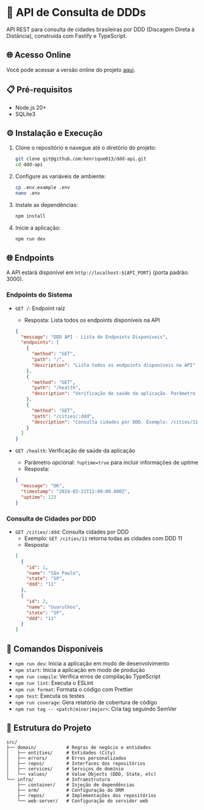# 🚀 API de Consulta de DDDs

API REST para consulta de cidades brasileiras por DDD (Discagem Direta à Distância), construída com Fastify e TypeScript.

## 🌐 Acesso Online

Você pode acessar a versão online do projeto [aqui](https://ddd-api.solidsistemas.com/).

## 📋 Pré-requisitos

- Node.js 20+
- SQLite3

## ⚙️ Instalação e Execução

1. Clone o repositório e navegue até o diretório do projeto:

   ```bash
   git clone git@github.com:henrique013/ddd-api.git
   cd ddd-api
   ```

2. Configure as variáveis de ambiente:

   ```bash
   cp .env.example .env
   nano .env
   ```

3. Instale as dependências:

   ```bash
   npm install
   ```

4. Inicie a aplicação:

   ```bash
   npm run dev
   ```

## 🌐 Endpoints

A API estará disponível em `http://localhost:${API_PORT}` (porta padrão: 3000).

### Endpoints do Sistema

- `GET /`: Endpoint raiz

  - Resposta: Lista todos os endpoints disponíveis na API

  ```json
  {
    "message": "DDD API - Lista de Endpoints Disponíveis",
    "endpoints": [
      {
        "method": "GET",
        "path": "/",
        "description": "Lista todos os endpoints disponíveis na API"
      },
      {
        "method": "GET",
        "path": "/health",
        "description": "Verificação de saúde da aplicação. Parâmetro opcional: ?uptime=true"
      },
      {
        "method": "GET",
        "path": "/cities/:ddd",
        "description": "Consulta cidades por DDD. Exemplo: /cities/11"
      }
    ]
  }
  ```

- `GET /health`: Verificação de saúde da aplicação
  - Parâmetro opcional: `?uptime=true` para incluir informações de uptime
  - Resposta:
  ```json
  {
    "message": "OK",
    "timestamp": "2024-03-21T12:00:00.000Z",
    "uptime": 123
  }
  ```

### Consulta de Cidades por DDD

- `GET /cities/:ddd`: Consulta cidades por DDD
  - Exemplo: `GET /cities/11` retorna todas as cidades com DDD 11
  - Resposta:
  ```json
  [
    {
      "id": 1,
      "name": "São Paulo",
      "state": "SP",
      "ddd": "11"
    },
    {
      "id": 2,
      "name": "Guarulhos",
      "state": "SP",
      "ddd": "11"
    }
  ]
  ```

## 🔑 Comandos Disponíveis

- `npm run dev`: Inicia a aplicação em modo de desenvolvimento
- `npm start`: Inicia a aplicação em modo de produção
- `npm run compile`: Verifica erros de compilação TypeScript
- `npm run lint`: Executa o ESLint
- `npm run format`: Formata o código com Prettier
- `npm test`: Executa os testes
- `npm run coverage`: Gera relatório de cobertura de código
- `npm run tag -- <patch|minor|major>`: Cria tag seguindo SemVer

## 📁 Estrutura do Projeto

```
src/
├── domain/           # Regras de negócio e entidades
│   ├── entities/     # Entidades (City)
│   ├── errors/       # Erros personalizados
│   ├── repos/        # Interfaces dos repositórios
│   ├── services/     # Serviços de domínio
│   └── values/       # Value Objects (DDD, State, etc)
└── infra/            # Infraestrutura
    ├── container/    # Injeção de dependências
    ├── orm/          # Configuração do ORM
    ├── repos/        # Implementações dos repositórios
    └── web-server/   # Configuração do servidor web
```

